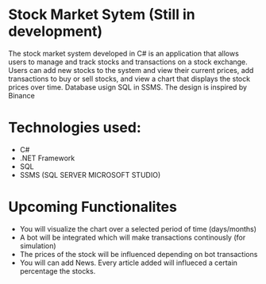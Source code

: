 # Stock Market Sytem (Still in development)

The stock market system developed in C# is an application that allows users to manage and track stocks and transactions on a stock exchange. Users can add new stocks to the system and view their current prices, add transactions to buy or sell stocks, and view a chart that displays the stock prices over time. Database usign SQL in SSMS. The design is inspired by Binance

# Technologies used:
- C#
- .NET Framework
- SQL
- SSMS (SQL SERVER MICROSOFT STUDIO)

# Upcoming Functionalites
- You will visualize the chart over a selected period of time (days/months)
- A bot will be integrated which will make transactions continously (for simulation)
- The prices of the stock will be influenced depending on bot transactions
- You will can add News. Every article added will influeced a certain percentage the stocks.
